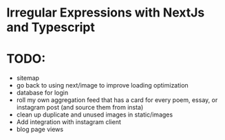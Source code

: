 # Irregular Expressions with NextJs and Typescript

# TODO:
- sitemap
- go back to using next/image to improve loading optimization
- database for login
- roll my own aggregation feed that has a card for every poem, essay, or instagram post (and source them from insta)
- clean up duplicate and unused images in static/images
- Add integration with instagram client
- blog page views